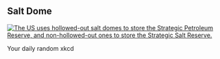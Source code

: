 ## Salt Dome
[![The US uses hollowed-out salt domes to store the Strategic Petroleum Reserve, and non-hollowed-out ones to store the Strategic Salt Reserve.](https://imgs.xkcd.com/comics/salt_dome.png)](https://xkcd.com/2752/ "The US uses hollowed-out salt domes to store the Strategic Petroleum Reserve, and non-hollowed-out ones to store the Strategic Salt Reserve.")

Your daily random xkcd

